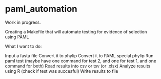 paml_automation
===============

Work in progress.

Creating a Makefile that will automate testing for evidence of selection using PAML

What I want to do:

Input a fasta file
Convert it to phylip
Convert it to PAML special phylip
Run paml test (maybe have one command for test 2, and one for test 1, and one command for both)
Read results into csv or tsv (or .xlsx)
Analyze results using R (check if test was succesful)
Write results to file
